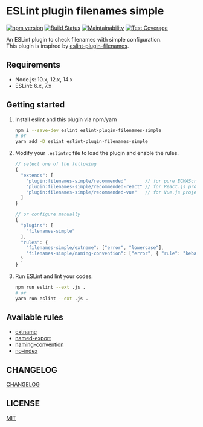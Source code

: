 # ESLint plugin filenames simple
[![npm version](https://badge.fury.io/js/eslint-plugin-filenames-simple.svg)](https://badge.fury.io/js/eslint-plugin-filenames-simple)
[![Build Status](https://github.com/epaew/eslint-plugin-filenames-simple/workflows/Run%20Jest/badge.svg)](https://github.com/epaew/eslint-plugin-filenames-simple/actions?query=workflow%3A%22Run+Jest%22+branch%3A%22master%22)
[![Maintainability](https://api.codeclimate.com/v1/badges/964080f3d22b89b276d2/maintainability)](https://codeclimate.com/github/epaew/eslint-plugin-filenames-simple/maintainability)
[![Test Coverage](https://api.codeclimate.com/v1/badges/964080f3d22b89b276d2/test_coverage)](https://codeclimate.com/github/epaew/eslint-plugin-filenames-simple/test_coverage)

An ESLint plugin to check filenames with simple configuration.  
This plugin is inspired by [eslint-plugin-filenames](https://github.com/selaux/eslint-plugin-filenames).

## Requirements
* Node.js: 10.x, 12.x, 14.x
* ESLint: 6.x, 7.x

## Getting started
1. Install eslint and this plugin via npm/yarn
    ```sh
    npm i --save-dev eslint eslint-plugin-filenames-simple
    # or
    yarn add -D eslint eslint-plugin-filenames-simple
    ```

2. Modify your `.eslintrc` file to load the plugin and enable the rules.
    ```javascript
    // select one of the following
    {
      "extends": [
        "plugin:filenames-simple/recommended"       // for pure ECMAScript/TypeScript project
        "plugin:filenames-simple/recommended-react" // for React.js project
        "plugin:filenames-simple/recommended-vue"   // for Vue.js project
      ]
    }
    ```
    ```javascript
    // or configure manually
    {
      "plugins": [
        "filenames-simple"
      ],
      "rules": {
        "filenames-simple/extname": ["error", "lowercase"],
        "filenames-simple/naming-convention": ["error", { "rule": "kebab-case" }]
      }
    }
    ```

3. Run ESLint and lint your codes.
    ```sh
    npm run eslint --ext .js .
    # or
    yarn run eslint --ext .js .
    ```

## Available rules
* [extname](./docs/rules/extname.md)
* [named-export](./docs/rules/named-export.md)
* [naming-convention](./docs/rules/naming-convention.md)
* [no-index](./docs/rules/no-index.md)

## CHANGELOG
[CHANGELOG](./CHANGELOG.md)

## LICENSE
[MIT](./LICENSE)
